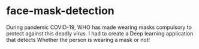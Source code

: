 # face-mask-detection
During pandemic COVID-19, WHO has made wearing masks compulsory to protect against this deadly virus. I had to create a Deep learning application that detects Whether the person is wearing a mask or not!
